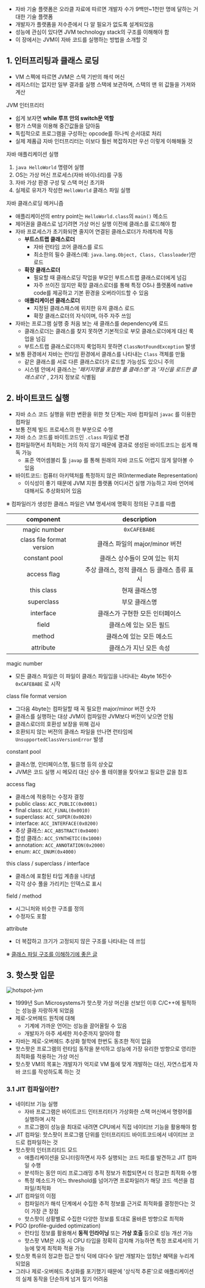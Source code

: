 - 자바 기술 플랫폼은 오라클 자료에 따르면 개발자 수가 9백만~1천만 명에 달하는 거대한 기술 플랫폼
- 개발자가 플랫폼을 저수준에서 다 알 필요가 없도록 설계되었음
- 성능에 관심이 있다면 JVM technology stack의 구조를 이해해야 함
- 이 장에서는 JVM이 자바 코드를 실행하는 방법을 소개할 것

## 1. 인터프리팅과 클래스 로딩

- VM 스펙에 따르면 JVM은 스택 기반의 해석 머신
- 레지스터는 없지만 일부 결과를 실행 스택에 보관하며, 스택의 맨 위 값들을 가져와 계산

JVM 인터프리터

- 쉽게 보자면 **while 루프 안의 switch문 역할**
- 평가 스택을 이용해 중간값들을 담아둠
- 독립적으로 프로그램을 구성하는 opcode를 하나씩 순서대로 처리
- 실제 제품급 자바 인터프리터는 이보다 훨씬 복잡하지만 우선 이렇게 이해해둘 것

자바 애플리케이션 실행

1. `java HelloWorld` 명령어 실행
2. OS는 가상 머신 프로세스(자바 바이너리)를 구동
3. 자바 가상 환경 구성 및 스택 머신 초기화
4. 실제로 유저가 작성한 `HelloWorld` 클래스 파일 실행

자바 클래스로딩 메커니즘

- 애플리케이션의 entry point는 `HelloWorld.class`의 `main()` 메소드
- 제어권을 클래스로 넘기려면 가상 머신 실행 이전에 클래스를 로드해야 함
- 자바 프로세스가 초기화되면 줄지어 연결된 클래스로더가 차례차례 작동
  - **부트스트랩 클래스로더**
    - 자바 런타임 코어 클래스를 로드
    - 최소한의 필수 클래스(예: `java.lang.Object, Class, Classloader`)만 로드
  - **확장 클래스로더**
    - 필요할 때 클래스로딩 작업을 부모인 부트스트랩 클래스로더에게 넘김
    - 자주 쓰이진 않지만 확장 클래스로더를 통해 특정 OS나 플랫폼에 native code를 제공하고 기본 환경을 오버라이드할 수 있음
  - **애플리케이션 클래스로더**
    - 지정된 클래스패스에 위치한 유저 클래스 로드
    - 확장 클래스로더의 자식이며, 아주 자주 쓰임
- 자바는 프로그램 실행 중 처음 보는 새 클래스를 dependency에 로드
  - 클래스로더는 클래스를 찾지 못하면 기본적으로 부모 클래스로더에게 대신 룩업을 넘김
  - 부트스트랩 클래스로더까지 룩업하지 못하면 `ClassNotFoundException` 발생
- 보통 환경에서 자바는 런타임 환경에서 클래스를 나타내는 `Class` 객체를 만듦
  - 같은 클래스를 서로 다른 클래스로더가 로드할 가능성도 있으니 주의
  - 시스템 안에서 클래스는 _'패키지명을 포함한 풀 클래스명'_ 과 _'자신을 로드한 클래스로더'_ , 2가지 정보로 식별됨

## 2. 바이트코드 실행

- 자바 소스 코드 실행을 위한 변환을 위한 첫 단계는 자바 컴파일러 `javac` 를 이용한 컴파일
- 보통 전체 빌드 프로세스의 한 부분으로 수행
- 자바 소스 코드를 바이트코드인 `.class` 파일로 변경
- 컴파일하면서 최적화는 거의 하지 않기 때문에 결과로 생성된 바이트코드는 쉽게 해독 가능
  - 표준 역어셈블리 툴 `javap` 를 통해 원래의 자바 코드도 어렵지 않게 알아볼 수 있음
- 바이트코드: 컴퓨터 아키텍처를 특정하지 않은 IR(Intermediate Representation)
  - 이식성이 좋기 때문에 JVM 지원 플랫폼 어디서건 실행 가능하고 자바 언어에 대해서도 추상화되어 있음

※ 컴파일러가 생성한 클래스 파일은 VM 명세서에 명확히 정의된 구조를 따름

|         component         |                 description                  |
| :-----------------------: | :------------------------------------------: |
|       magic number        |                 `0xCAFEBABE`                 |
| class file format version |        클래스 파일의 major/minor 버전        |
|       constant pool       |        클래스 상수들이 모여 있는 위치        |
|        access flag        | 추상 클래스, 정적 클래스 등 클래스 종류 표시 |
|        this class         |                현재 클래스명                 |
|        superclass         |                부모 클래스명                 |
|         interface         |       클래스가 구현한 모든 인터페이스        |
|           field           |           클래스에 있는 모든 필드            |
|          method           |          클래스에 있는 모든 메소드           |
|         attribute         |           클래스가 지닌 모든 속성            |

magic number

- 모든 클래스 파일은 이 파일이 클래스 파일임을 나타내는 4byte 16진수 `0xCAFEBABE` 로 시작

class file format version

- 그다음 4byte는 컴파일할 때 꼭 필요한 major/minor 버전 숫자
- 클래스를 실행하는 대상 JVM이 컴파일한 JVM보다 버전이 낮으면 안됨
- 클래스로더의 호환성 보장을 위해 검사
- 호환되지 않는 버전의 클래스 파일을 만나면 런타임에 `UnsupportedClassVersionError` 발생

constant pool

- 클래스명, 인터페이스명, 필드명 등의 상숫값
- JVM은 코드 실행 시 메모리 대신 상수 풀 테이블을 찾아보고 필요한 값을 참조

access flag

- 클래스에 적용하는 수정자 결정
- public class: `ACC_PUBLIC(0x0001)`
- final class: `ACC_FiNAL(0x0010)`
- superclass: `ACC_SUPER(0x0020)`
- interface: `ACC_INTERFACE(0x0200)`
- 추상 클래스: `ACC_ABSTRACT(0x0400)`
- 합성 클래스: `ACC_SYNTHETIC(0x1000)`
- annotation: `ACC_ANNOTATION(0x2000)`
- enum: `ACC_ENUM(0x4000)`

this class / superclass / interface

- 클래스에 포함된 타입 계층을 나타냄
- 각각 상수 풀을 가리키는 인덱스로 표시

field / method

- 시그니처와 비슷한 구조를 정의
- 수정자도 포함

attribute

- 더 복잡하고 크기가 고정되지 않은 구조를 나타내는 데 쓰임

※ [클래스 파일 구조를 이해하기에 좋은 글](https://blog.lse.epita.fr//2014/04/28/0xcafebabe-java-class-file-format-an-overview.html)

## 3. 핫스팟 입문

![hotspot-jvm](https://github.com/nmin11/TIL/assets/75058239/35ed7281-7982-48e7-bc34-c7008cc73b3f)

- 1999년 Sun Microsystems가 핫스팟 가상 머신을 선보인 이후 C/C++에 필적하는 성능을 자랑하게 되었음
- 제로-오버헤드 원칙에 대해
  - 기계에 가까운 언어는 성능을 끌어올릴 수 있음
  - 개발자가 아주 세세한 저수준까지 알아야 함
- 자바는 제로-오버헤드 추상화 철학에 한번도 동조한 적이 없음
- 핫스팟은 프로그램의 런타임 동작을 분석하고 성능에 가장 유리한 방향으로 영리한 최적화를 적용하는 가상 머신
- 핫스팟 VM의 목표는 개발자가 억지로 VM 틀에 맞게 개발하는 대신, 자연스럽게 자바 코드를 작성하도록 하는 것

### 3.1 JIT 컴파일이란?

- 네이티브 기능 실행
  - 자바 프로그램은 바이트코드 인터프리터가 가상화한 스택 머신에서 명령어를 실행하며 시작
  - 프로그램이 성능을 최대로 내려면 CPU에서 직접 네이티브 기능을 활용해야 함
- JIT 컴파일: 핫스팟이 프로그램 단위를 인터프리티드 바이트코드에서 네이티브 코드로 컴파일하는 것
- 핫스팟의 인터프리티드 모드
  - 애플리케이션을 모니터링하면서 자주 실행되는 코드 파트를 발견하고 JIT 컴파일 수행
  - 분석하는 동안 미리 프로그래밍 추적 정보가 취합되면서 더 정교한 최적화 수행
  - 특정 메소드가 어느 threshold를 넘어가면 프로파일러가 해당 코드 섹션을 컴파일/최적화
- JIT 컴파일의 이점
  - 컴파일러가 해석 단계에서 수집한 추적 정보를 근거로 최적화를 결정한다는 것이 가장 큰 장점
  - 핫스팟이 상황별로 수집한 다양한 정보를 토대로 올바른 방향으로 최적화
- PGO (profile-guided optimization)
  - 런타임 정보를 활용해서 **동적 인라이닝** 또는 **가상 호출** 등으로 성능 개선 가능
  - 핫스팟 VM은 시동 시 CPU 타입을 정확히 감지해 가능하면 특정 프로세서의 기능에 맞게 최적화 적용 가능
- 핫스팟 특유의 정교한 접근 방식 덕에 대다수 일반 개발자는 엄청난 혜택을 누리게 되었음
- 그러나 제로-오버헤드 추상화를 포기했기 때문에 '상식적 추론'으로 애플리케이션의 실제 동작을 단순하게 넘겨 짚기 어려움
